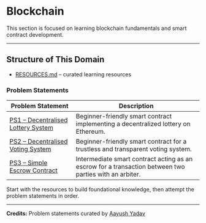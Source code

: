 # Blockchain

This section is focused on learning blockchain fundamentals and smart contract development.  

---

## Structure of This Domain

- [RESOURCES.md](./RESOURCES.md) – curated learning resources  

### Problem Statements

| Problem Statement | Description |
| ---------------- | ----------- |
| [PS1 – Decentralised Lottery System](./PS1.md) | Beginner-friendly smart contract implementing a decentralized lottery on Ethereum. |
| [PS2 – Decentralised Voting System](./PS2.md) | Beginner-friendly smart contract for a trustless and transparent voting system. |
| [PS3 – Simple Escrow Contract](./PS3.md) | Intermediate smart contract acting as an escrow for a transaction between two parties with an arbiter. |

Start with the resources to build foundational knowledge, then attempt the problem statements in order.

---

**Credits:** Problem statements curated by [Aayush Yadav](https://github.com/drstrox)
